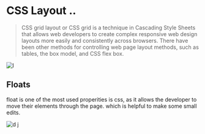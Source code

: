 
# CSS Layout ..

> CSS grid layout or CSS grid is a technique in Cascading Style Sheets that allows web developers to create complex responsive web design layouts more easily and consistently across browsers. There have been other methods for controlling web page layout methods, such as tables, the box model, and CSS flex box.


![l](https://miro.medium.com/max/1024/1*0wCXMhCoUZh04Vr85I86SA.png)


## Floats

float is one of the most used properities is css, as it allows the developer to move their elements through the page. which is helpful to make some small edits.

![d](https://www.1keydata.com/css-tutorial/website-layout-using-float.jpg)
j
